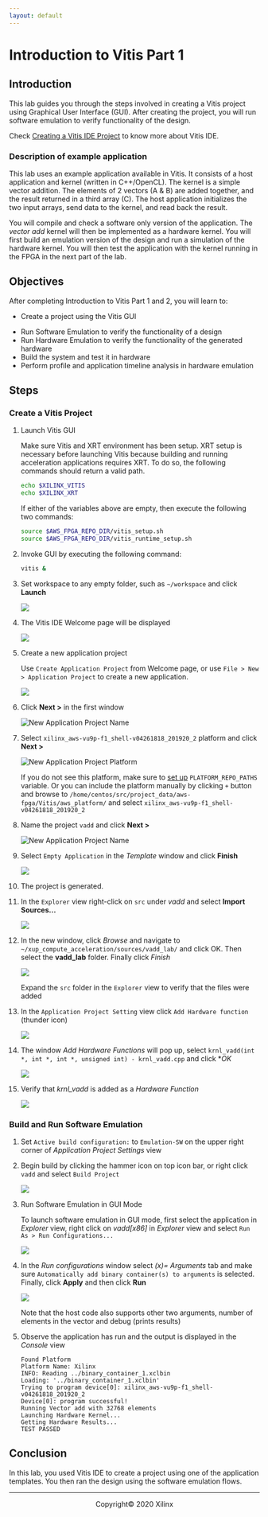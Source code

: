 ```yaml
---
layout: default
---
```


# Introduction to Vitis Part 1

## Introduction

This lab guides you through the steps involved in creating a Vitis project using Graphical User Interface (GUI). After creating the project, you will run software emulation to verify functionality of the design.

Check [Creating a Vitis IDE Project](https://www.xilinx.com/html_docs/xilinx2019_2/vitis_doc/Chunk1843199917.html#cpe1508968036414) to know more about Vitis IDE.


### Description of example application

This lab uses an example application available in Vitis. It consists of a host application and kernel (written in C++/OpenCL). The kernel is a simple vector addition. The elements of 2 vectors (A & B) are added together, and the result returned in a third array (C). The host application initializes the two input arrays, send data to the kernel, and read back the result.

You will compile and check a software only version of the application. The *vector add* kernel will then be implemented as a hardware kernel. You will first build an emulation version of the design and run a simulation of the hardware kernel. You will then test the application with the kernel running in the FPGA in the next part of the lab.

## Objectives

After completing Introduction to Vitis Part 1 and 2, you will learn to:

* Create a project using the Vitis GUI
- Run Software Emulation to verify the functionality of a design
- Run Hardware Emulation to verify the functionality of the generated hardware
- Build the system and test it in hardware
- Perform profile and application timeline analysis in hardware emulation

## Steps

### Create a Vitis Project

1. Launch Vitis GUI

    Make sure Vitis and XRT environment has been setup. XRT setup is necessary before launching Vitis because building and running acceleration applications requires XRT. To do so, the following commands should return a valid path.

    ```sh
    echo $XILINX_VITIS
    echo $XILINX_XRT
    ```

    If either of the variables above are empty, then execute the following two commands:

    ```sh
    source $AWS_FPGA_REPO_DIR/vitis_setup.sh
    source $AWS_FPGA_REPO_DIR/vitis_runtime_setup.sh
    ```

1. Invoke GUI by executing the following command:

    ```sh
    vitis &
    ```
1. Set workspace to any empty folder, such as `~/workspace` and click **Launch**  

	![](./images/Vitis_intro/workspace.png)

1. The Vitis IDE Welcome page will be displayed

	![](./images/Vitis_IDE.png)

1. Create a new application project

    Use `Create Application Project` from Welcome page, or use `File > New > Application Project` to create a new application.

    ![](./images/Vitis_intro/new_application.png)

1. Click **Next >** in the first window

    ![New Application Project Name](./images/Vitis_intro/project_wizard.png)

1. Select `xilinx_aws-vu9p-f1_shell-v04261818_201920_2` platform and click **Next >**

    ![New Application Project Platform](./images/Vitis_intro/select_platform.png)

    If you do not see this platform, make sure to [set up](setup_xup_aws_workshop.md#lab-setup) `PLATFORM_REPO_PATHS` variable. Or you can include the platform manually by clicking `+` button and browse to `/home/centos/src/project_data/aws-fpga/Vitis/aws_platform/` and select `xilinx_aws-vu9p-f1_shell-v04261818_201920_2`

1. Name the project `vadd` and click **Next >**

    ![New Application Project Name](./images/Vitis_intro/project_name.png)

1. Select `Empty Application` in the *Template* window and click **Finish**

    ![](./images/Vitis_intro/template.png)

1. The project is generated.

1. In the `Explorer` view right-click on `src` under *vadd* and select **Import Sources...**

    ![](./images/Vitis_intro/import_sources.png)

1. In the new window, click *Browse* and navigate to `~/xup_compute_acceleration/sources/vadd_lab/` and click OK. Then select the **vadd_lab** folder. Finally click *Finish*

    ![](./images/Vitis_intro/add_sources.png)

    Expand the `src` folder in the `Explorer` view to verify that the files were added

1. In the `Application Project Setting` view click `Add Hardware function` (thunder icon)

    ![](./images/Vitis_intro/add_hw_function.png)

1. The window *Add Hardware Functions* will pop up, select `krnl_vadd(int *, int *, int *, unsigned int) - krnl_vadd.cpp` and click **OK*

    ![](./images/Vitis_intro/select_hw_function.png)

1. Verify that *krnl_vadd* is added as a *Hardware Function*

    ![](./images/Vitis_intro/project_dashboard.png)

### Build and Run Software Emulation

1. Set `Active build configuration:` to `Emulation-SW` on the upper right corner of *Application Project Settings* view

1. Begin build by clicking the hammer icon on top icon bar, or right click `vadd` and select `Build Project`

    ![](./images/Vitis_intro/sw_emu_build.png)

1. Run Software Emulation in GUI Mode

    To launch software emulation in GUI mode, first select the application in *Explorer* view, right click on *vadd[x86]* in *Explorer* view and select `Run As > Run Configurations...`

    ![](./images/Vitis_intro/sw_emu_run.png)

1. In the *Run configurations* window select *(x)= Arguments* tab and make sure `Automatically add binary container(s) to arguments` is selected. Finally, click **Apply** and then click **Run**

    ![](./images/Vitis_intro/args_sw_emu.png)

    Note that the host code also supports other two arguments, number of elements in the vector and debug (prints results)

1. Observe the application has run and the output is displayed in the *Console* view

    ```
    Found Platform
    Platform Name: Xilinx
    INFO: Reading ../binary_container_1.xclbin
    Loading: '../binary_container_1.xclbin'
    Trying to program device[0]: xilinx_aws-vu9p-f1_shell-v04261818_201920_2
    Device[0]: program successful!
    Running Vector add with 32768 elements
    Launching Hardware Kernel...
    Getting Hardware Results...
    TEST PASSED
    ```

## Conclusion

In this lab, you used Vitis IDE to create a project using one of the application templates. You then ran the design using the software emulation flows.

---------------------------------------
<p align="center">Copyright&copy; 2020 Xilinx</p>
